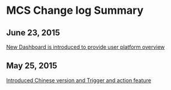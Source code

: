 # MCS Change log Summary

## June 23, 2015
[New Dashboard is introduced to provide user platform overview](./2.6/)

## May 25, 2015
[Introduced Chinese version and Trigger and action feature](./2.5/)
